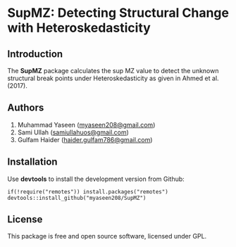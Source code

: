 # SupMZ: Detecting Structural Change with Heteroskedasticity

## Introduction
 The **SupMZ** package calculates the sup MZ value to detect the unknown structural break points under Heteroskedasticity as given in Ahmed et al. (2017).

## Authors
1. Muhammad Yaseen (myaseen208@gmail.com)
2. Sami Ullah      (samiullahuos@gmail.com)
3. Gulfam Haider   (haider.gulfam786@gmail.com)

## Installation
Use **devtools** to install the development version from Github:

```{r}
if(!require("remotes")) install.packages("remotes")
devtools::install_github("myaseen208/SupMZ")
```

## License
This package is free and open source software, licensed under GPL.
